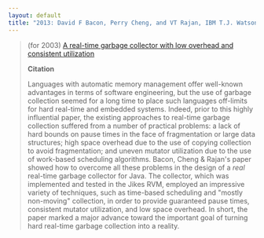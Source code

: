 ```yaml
---
layout: default
title: "2013: David F Bacon, Perry Cheng, and VT Rajan, IBM T.J. Watson Research Center"
---
```

> (for 2003) [A real-time garbage collector with low overhead and consistent utilization](http://dl.acm.org/citation.cfm?id=604155&CFID=186511822&CFTOKEN=35702610)
> 
> **Citation**
>
> Languages with automatic memory management offer well-known advantages
> in terms of software engineering, but the use of garbage collection
> seemed for a long time to place such languages off-limits for hard
> real-time and embedded systems.  Indeed, prior to this highly
> influential paper, the existing approaches to real-time garbage
> collection suffered from a number of practical problems: a lack of
> hard bounds on pause times in the face of fragmentation or large data
> structures; high space overhead due to the use of copying collection
> to avoid fragmentation; and uneven mutator utilization due to the use
> of work-based scheduling algorithms.  Bacon, Cheng & Rajan's paper
> showed how to overcome all these problems in the design of a *real*
> real-time garbage collector for Java.  The collector, which was
> implemented and tested in the Jikes RVM, employed an impressive
> variety of techniques, such as time-based scheduling and "mostly
> non-moving" collection, in order to provide guaranteed pause times,
> consistent mutator utilization, and low space overhead.  In short, the
> paper marked a major advance toward the important goal of turning hard
> real-time garbage collection into a reality.
